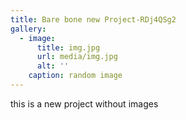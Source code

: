 ```yaml
---
title: Bare bone new Project-RDj4QSg2
gallery:
  - image:
      title: img.jpg
      url: media/img.jpg
      alt: ''
    caption: random image
---
```

this is a new project without images
